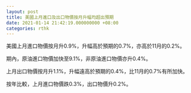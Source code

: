 ```yaml
---
layout: post
title: 美國上月進口及出口物價按月升幅均超出預期
date: 2021-01-14 21:42:19.000000000 +08:00
categories: rthk
---
```


美國上月進口物價按月升0.9%，升幅高於預期的0.7%，亦高於11月的0.2%。

期內，原油進口物價加快至9.1%，非原油進口物價亦升0.4%。

上月出口物價按月升1.1%，升幅遠高於預期的0.4%，比11月的0.7%有所加快。

按年比較，上月進口物價跌0.3%，出口物價升0.2%。
